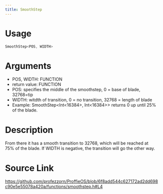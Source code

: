 ```yaml
---
title: SmoothStep
---
```


# Usage
```cpp
SmoothStep<POS, WIDTH>
```

# Arguments
 * POS, WIDTH: FUNCTION
 * return value: FUNCTION
 * POS: specifies the middle of the smoothstep, 0 = base of blade, 32768=tip
 * WIDTH: witdth of transition, 0 = no transition, 32768 = length of blade
 * Example: SmoothStep<Int<16384>, Int<16384>> returns 0 up until 25% of the blade.

# Description
From there it has a smooth transition to 32768, which will be reached at 75% of
the blade. If WIDTH is negative, the transition will go the other way.

# Source Link
https://github.com/profezzorn/ProffieOS/blob/6f8add544c627172ad2dd698c90e5e55078a420a/functions/smoothstep.h#L4
